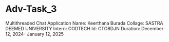 # Adv-Task_3
Multithreaded Chat Application
Name: Keerthana Burada Collage: SASTRA DEEMED UNIVERSITY Intern: CODTECH Id: CTO8DJN Duration: December 12, 2024- January 12, 2025
